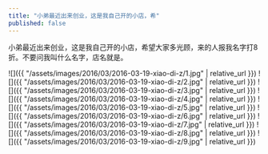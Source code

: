 ```yaml
---
title: "小弟最近出来创业，这是我自己开的小店，希"
published: false
---
```

小弟最近出来创业，这是我自己开的小店，希望大家多光顾，来的人报我名字打8折。不要问我叫什么名字，店名就是。



![]({{ "/assets/images/2016/03/2016-03-19-xiao-di-z/1.jpg" | relative_url }})
![]({{ "/assets/images/2016/03/2016-03-19-xiao-di-z/2.jpg" | relative_url }})
![]({{ "/assets/images/2016/03/2016-03-19-xiao-di-z/3.jpg" | relative_url }})
![]({{ "/assets/images/2016/03/2016-03-19-xiao-di-z/4.jpg" | relative_url }})
![]({{ "/assets/images/2016/03/2016-03-19-xiao-di-z/5.jpg" | relative_url }})
![]({{ "/assets/images/2016/03/2016-03-19-xiao-di-z/6.jpg" | relative_url }})
![]({{ "/assets/images/2016/03/2016-03-19-xiao-di-z/7.jpg" | relative_url }})
![]({{ "/assets/images/2016/03/2016-03-19-xiao-di-z/8.jpg" | relative_url }})
![]({{ "/assets/images/2016/03/2016-03-19-xiao-di-z/9.jpg" | relative_url }})
